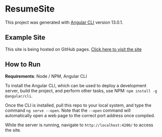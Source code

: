 # ResumeSite

This project was generated with [Angular CLI](https://github.com/angular/angular-cli) version 13.0.1.

## Example Site
This site is being hosted on GitHub pages. 
[Click here to visit the site](https://christiannoelschmid.github.io)

## How to Run

**Requirements**: Node / NPM, Angular CLI

To install the Angular CLI, which can be used to deploy a development server, build the project, and perform other tasks, use NPM: `npm install -g @angular/cli`.

Once the CLI is installed, pull this repo to your local system, and type the command `ng serve --open`. Note that the `--open` command will automatically open a web page to the correct port address once compiled.

While the server is running, navigate to `http://localhost:4200/` to access the site.